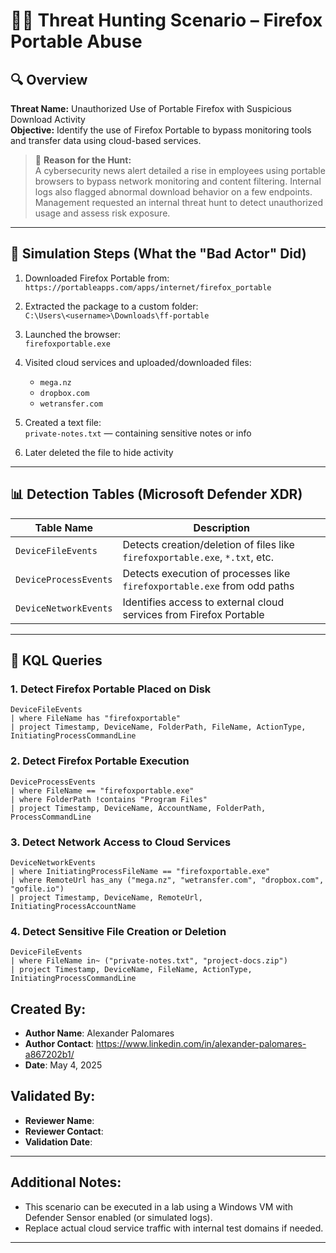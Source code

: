 # 🕵️‍♂️ Threat Hunting Scenario – Firefox Portable Abuse

## 🔍 Overview

**Threat Name:** Unauthorized Use of Portable Firefox with Suspicious Download Activity  
**Objective:** Identify the use of Firefox Portable to bypass monitoring tools and transfer data using cloud-based services.

> 🚨 **Reason for the Hunt:**  
A cybersecurity news alert detailed a rise in employees using portable browsers to bypass network monitoring and content filtering. Internal logs also flagged abnormal download behavior on a few endpoints. Management requested an internal threat hunt to detect unauthorized usage and assess risk exposure.

---

## 🧪 Simulation Steps (What the "Bad Actor" Did)

1. Downloaded Firefox Portable from:  
   `https://portableapps.com/apps/internet/firefox_portable`

2. Extracted the package to a custom folder:  
   `C:\Users\<username>\Downloads\ff-portable`

3. Launched the browser:  
   `firefoxportable.exe`

4. Visited cloud services and uploaded/downloaded files:  
   - `mega.nz`  
   - `dropbox.com`  
   - `wetransfer.com`

5. Created a text file:  
   `private-notes.txt` — containing sensitive notes or info

6. Later deleted the file to hide activity

---

## 📊 Detection Tables (Microsoft Defender XDR)

| Table Name           | Description                                                                 |
|----------------------|-----------------------------------------------------------------------------|
| `DeviceFileEvents`   | Detects creation/deletion of files like `firefoxportable.exe`, `*.txt`, etc.|
| `DeviceProcessEvents`| Detects execution of processes like `firefoxportable.exe` from odd paths     |
| `DeviceNetworkEvents`| Identifies access to external cloud services from Firefox Portable           |

---

## 📌 KQL Queries

### 1. Detect Firefox Portable Placed on Disk
```kql
DeviceFileEvents
| where FileName has "firefoxportable"
| project Timestamp, DeviceName, FolderPath, FileName, ActionType, InitiatingProcessCommandLine
```

### 2. Detect Firefox Portable Execution
```kql
DeviceProcessEvents
| where FileName == "firefoxportable.exe"
| where FolderPath !contains "Program Files"
| project Timestamp, DeviceName, AccountName, FolderPath, ProcessCommandLine
```

### 3. Detect Network Access to Cloud Services
```kql
DeviceNetworkEvents
| where InitiatingProcessFileName == "firefoxportable.exe"
| where RemoteUrl has_any ("mega.nz", "wetransfer.com", "dropbox.com", "gofile.io")
| project Timestamp, DeviceName, RemoteUrl, InitiatingProcessAccountName
```

### 4. Detect Sensitive File Creation or Deletion
```kql
DeviceFileEvents
| where FileName in~ ("private-notes.txt", "project-docs.zip")
| project Timestamp, DeviceName, FileName, ActionType, InitiatingProcessCommandLine
```

## Created By:
- **Author Name**: Alexander Palomares
- **Author Contact**: https://www.linkedin.com/in/alexander-palomares-a867202b1/
- **Date**: May 4, 2025

## Validated By:
- **Reviewer Name**: 
- **Reviewer Contact**: 
- **Validation Date**: 

---

## Additional Notes:
- This scenario can be executed in a lab using a Windows VM with Defender Sensor enabled (or simulated logs).
- Replace actual cloud service traffic with internal test domains if needed.

---


